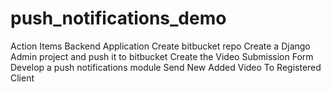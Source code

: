 # push_notifications_demo
Action Items Backend Application
Create bitbucket repo
Create a Django Admin project and push it to bitbucket
Create the Video Submission Form
Develop a push notifications module 
Send New Added Video To Registered Client
